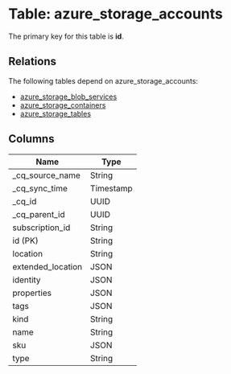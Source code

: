 # Table: azure_storage_accounts

The primary key for this table is **id**.

## Relations

The following tables depend on azure_storage_accounts:
  - [azure_storage_blob_services](azure_storage_blob_services.md)
  - [azure_storage_containers](azure_storage_containers.md)
  - [azure_storage_tables](azure_storage_tables.md)

## Columns

| Name          | Type          |
| ------------- | ------------- |
|_cq_source_name|String|
|_cq_sync_time|Timestamp|
|_cq_id|UUID|
|_cq_parent_id|UUID|
|subscription_id|String|
|id (PK)|String|
|location|String|
|extended_location|JSON|
|identity|JSON|
|properties|JSON|
|tags|JSON|
|kind|String|
|name|String|
|sku|JSON|
|type|String|